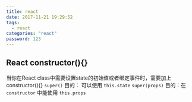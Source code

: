 ```yaml
---
title: react
date: 2017-11-21 19:29:52
tags:
  - react
categories: "react"
password: 123
---
```


## React constructor(){}
当你在React class中需要设置state的初始值或者绑定事件时，需要加上constructor(){}
`super()` 目的： 可以使用 `this.state`
`super(props)` 目的：在 `constructor` 中能使用 `this.props`

